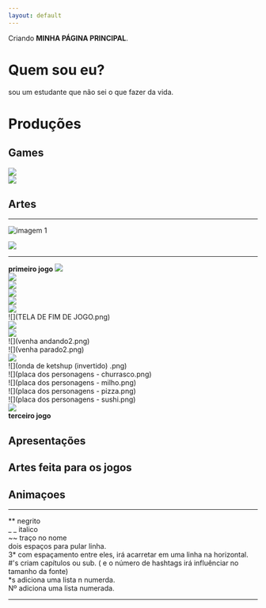 ```yaml
---
layout: default
---
```


Criando **MINHA PÁGINA PRINCIPAL**.

# Quem sou eu?  
sou um estudante que não sei o que fazer da vida.

# Produções

## Games
[![](bomapetite.png)](https://lucas-manolo.github.io/Bom%20Apetite!/)  
[![](invoke.png)](https://lucas-manolo.github.io/Invoke/)



## Artes
* * *
![imagem 1](https://thumbs.dreamstime.com/t/vector-o-c%C3%A3o-da-arte-do-pixel-em-um-fundo-branco-66505186.jpg)

![](catioro.jpg)
* * *
**primeiro jogo**
 ![](CENÁRIO.png)  
 ![](E.png)  
 ![](FOGO.png)  
 ![](Pizza_parado.png)  
 ![](Q.png)  
 ![](R.png)  
 ![](TELA DE FIM DE JOGO.png)  
 ![](W.png)  
 ![](WINNER.png)  
 ![](venha andando2.png)  
 ![](venha parado2.png)  
 ![](faca.png)  
 ![](onda de ketshup (invertido) .png)  
 ![](placa dos personagens - churrasco.png)  
 ![](placa dos personagens - milho.png)  
 ![](placa dos personagens - pizza.png)  
 ![](placa dos personagens - sushi.png)    
 ![](sushi1.png)  
**terceiro jogo**


## Apresentações

 
 
## Artes feita para os jogos


## Animaçoes



* * *
** negrito  
_ _ italico  
~~ traço no nome  
  dois espaços para pular linha.  
  3* com espaçamento entre eles, irá acarretar em uma linha na horizontal.  
  #'s criam capítulos ou sub. ( e o número de hashtags irá influênciar no tamanho da fonte)  
  *s adiciona uma lista n numerda.  
  Nº adiciona uma lista numerada.  
  * * *
